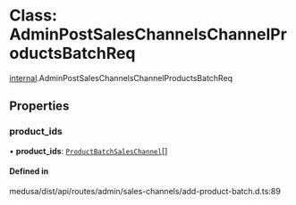 # Class: AdminPostSalesChannelsChannelProductsBatchReq

[internal](../modules/internal-22.md).AdminPostSalesChannelsChannelProductsBatchReq

## Properties

### product\_ids

• **product\_ids**: [`ProductBatchSalesChannel`](internal-22.ProductBatchSalesChannel.md)[]

#### Defined in

medusa/dist/api/routes/admin/sales-channels/add-product-batch.d.ts:89
